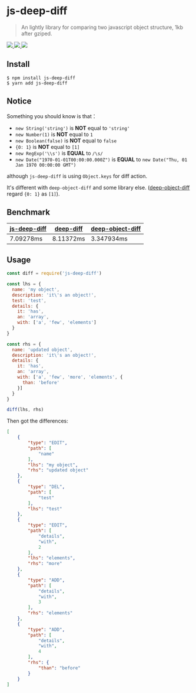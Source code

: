 # js-deep-diff

> An lightly library for comparing two javascript object structure, 1kb after gziped.

<a href="https://travis-ci.com/joe223/js-deep-diff">
  <img src="https://travis-ci.com/joe223/js-deep-diff.svg?branch=master"/>
</a>
<a href="https://codecov.io/gh/joe223/js-deep-diff">
  <img src="https://codecov.io/gh/joe223/js-deep-diff/branch/master/graph/badge.svg" />
</a>
<a href="https://npmjs.com/js-deep-diff">
  <img src="https://img.shields.io/npm/v/js-deep-diff/latest.svg"/>
</a>

## Install

```shell
$ npm install js-deep-diff
$ yarn add js-deep-diff
```

## Notice

Something you should know is that：

- `new String('string')` is **NOT** equal to `'string'`
- `new Number(1)` is **NOT** equal to `1`
- `new Boolean(false)` is **NOT** equal to `false`
- `{0: 1}` is **NOT** equal to `[1]`
- `new RegExp('\\s')` is **EQUAL** to `/\s/`
- `new Date("1970-01-01T00:00:00.000Z")` is **EQUAL** to `new Date("Thu, 01 Jan 1970 00:00:00 GMT")`

although `js-deep-diff` is using `Object.keys` for diff action.

It's different with `deep-object-diff` and some library else. ([deep-object-diff]() regard `{0: 1}` as `[1]`).

## Benchmark

|[js-deep-diff](https://npmjs.com/js-deep-diff)|[deep-diff](https://npmjs.com/deep-diff)|[deep-object-diff](https://npmjs.com/deep-object-diff)|
|---|---|---|
|7.09278ms | 8.11372ms | 3.347934ms|

## Usage

```javascript
const diff = require('js-deep-diff')

const lhs = {
  name: 'my object',
  description: 'it\'s an object!',
  test: 'test',
  details: {
    it: 'has',
    an: 'array',
    with: ['a', 'few', 'elements']
  }
}

const rhs = {
  name: 'updated object',
  description: 'it\'s an object!',
  details: {
    it: 'has',
    an: 'array',
    with: ['a', 'few', 'more', 'elements', {
      than: 'before'
    }]
  }
}

diff(lhs, rhs)
```

Then got the differences:

```json
[
    {
        "type": "EDIT",
        "path": [
            "name"
        ],
        "lhs": "my object",
        "rhs": "updated object"
    },
    {
        "type": "DEL",
        "path": [
            "test"
        ],
        "lhs": "test"
    },
    {
        "type": "EDIT",
        "path": [
            "details",
            "with",
            2
        ],
        "lhs": "elements",
        "rhs": "more"
    },
    {
        "type": "ADD",
        "path": [
            "details",
            "with",
            3
        ],
        "rhs": "elements"
    },
    {
        "type": "ADD",
        "path": [
            "details",
            "with",
            4
        ],
        "rhs": {
            "than": "before"
        }
    }
]
```

